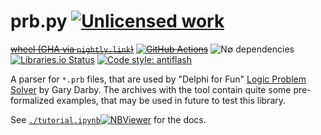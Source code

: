 prb.py [![Unlicensed work](https://raw.githubusercontent.com/unlicense/unlicense.org/master/static/favicon.png)](https://unlicense.org/)
======
~~[wheel (GHA via `nightly.link`)](https://nightly.link/KOLANICH-libs/prb.py/workflows/CI/master/prb-0.CI-py3-none-any.whl)~~
~~[![GitHub Actions](https://github.com/KOLANICH-libs/prb.py/workflows/CI/badge.svg)](https://github.com/KOLANICH-libs/prb.py/actions/)~~
![N∅ dependencies](https://shields.io/badge/-N∅_deps!-0F0)
[![Libraries.io Status](https://img.shields.io/librariesio/github/KOLANICH-libs/prb.py.svg)](https://libraries.io/github/KOLANICH-libs/prb.py)
[![Code style: antiflash](https://img.shields.io/badge/code%20style-antiflash-FFF.svg)](https://codeberg.org/KOLANICH-tools/antiflash.py)

A parser for `*.prb` files, that are used by "Delphi for Fun" [Logic Problem Solver](http://delphiforfun.org/Programs/logic_problem_solver.htm) by Gary Darby. The archives with the tool contain quite some pre-formalized examples, that may be used in future to test this library.

See [`./tutorial.ipynb`](./tutorial.ipynb)[![NBViewer](https://nbviewer.org/static/ico/ipynb_icon_16x16.png)](https://nbviewer.org/urls/codeberg.org/KFmts/prb.py/raw/branch/master/tutorial.ipynb) for the docs.
